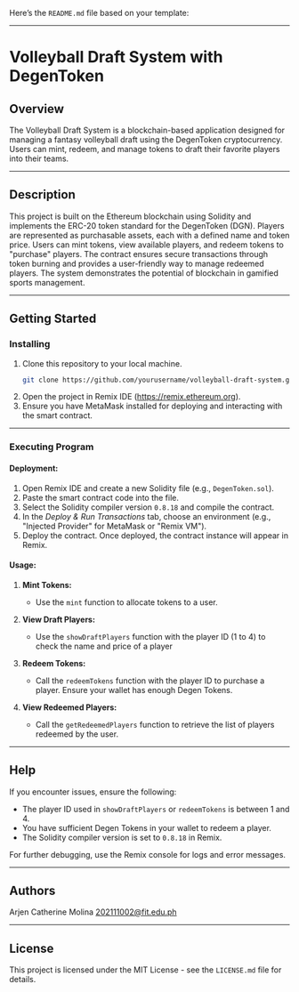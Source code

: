 Here’s the `README.md` file based on your template:

---

# **Volleyball Draft System with DegenToken**

## **Overview**  
The Volleyball Draft System is a blockchain-based application designed for managing a fantasy volleyball draft using the DegenToken cryptocurrency. Users can mint, redeem, and manage tokens to draft their favorite players into their teams.

---

## **Description**  
This project is built on the Ethereum blockchain using Solidity and implements the ERC-20 token standard for the DegenToken (DGN). Players are represented as purchasable assets, each with a defined name and token price. Users can mint tokens, view available players, and redeem tokens to "purchase" players. The contract ensures secure transactions through token burning and provides a user-friendly way to manage redeemed players. The system demonstrates the potential of blockchain in gamified sports management.

---

## **Getting Started**  

### **Installing**  
1. Clone this repository to your local machine.  
   ```bash
   git clone https://github.com/yourusername/volleyball-draft-system.git
   ```  
2. Open the project in Remix IDE (https://remix.ethereum.org).  
3. Ensure you have MetaMask installed for deploying and interacting with the smart contract.

---

### **Executing Program**  

#### **Deployment:**  
1. Open Remix IDE and create a new Solidity file (e.g., `DegenToken.sol`).  
2. Paste the smart contract code into the file.  
3. Select the Solidity compiler version `0.8.18` and compile the contract.  
4. In the *Deploy & Run Transactions* tab, choose an environment (e.g., "Injected Provider" for MetaMask or "Remix VM").  
5. Deploy the contract. Once deployed, the contract instance will appear in Remix.

#### **Usage:**  
1. **Mint Tokens:**  
   - Use the `mint` function to allocate tokens to a user. 

2. **View Draft Players:**  
   - Use the `showDraftPlayers` function with the player ID (1 to 4) to check the name and price of a player

3. **Redeem Tokens:**  
   - Call the `redeemTokens` function with the player ID to purchase a player. Ensure your wallet has enough Degen Tokens. 

4. **View Redeemed Players:**  
   - Call the `getRedeemedPlayers` function to retrieve the list of players redeemed by the user.

---

## **Help**  
If you encounter issues, ensure the following:  
- The player ID used in `showDraftPlayers` or `redeemTokens` is between 1 and 4.  
- You have sufficient Degen Tokens in your wallet to redeem a player.  
- The Solidity compiler version is set to `0.8.18` in Remix.

For further debugging, use the Remix console for logs and error messages.

---

## **Authors**  
Arjen Catherine Molina
202111002@fit.edu.ph

---

## **License**  
This project is licensed under the MIT License - see the `LICENSE.md` file for details.  
